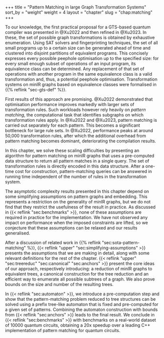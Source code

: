 +++
title = "Pattern Matching in large Graph Transformation Systems"
sort_by = "weight"
weight = 4
layout = "chapter"
slug = "chap:matching"
+++

To our knowledge, the first practical proposal for a GTS-based quantum compiler
was presented in @Xu2022 and then refined in @Xu2023. In these, the set of
possible graph transformations is obtained by exhaustive enumeration. Using SAT
solvers and fingerprinting techniques, the set of all small programs up to a
certain size can be generated ahead of time and clustered into disjoint
partitions of equivalent programs. This concisely expresses every possible
peephole optimisation up to the specified size: for every small enough subset of
operations of an input program, its equivalence class can be determined. Any
replacement of that set of operations with another program in the same
equivalence class is a valid transformation and, thus, a potential peephole
optimisation. Transformation systems on minIR graphs based on equivalence
classes were formalised in {{% reflink "sec-gts-def" %}}.

First results of this approach are promising. @Xu2022 demonstrated that
optimisation performance improves markedly with larger sets of transformation
rules. Such workloads however rely heavily on _pattern matching_, the
computational task that identifies subgraphs on which transformation rules
apply. In @Xu2022 and @Xu2023, pattern matching is carried out separately for
each pattern. This becomes a significant bottleneck for large rule sets. In
@Xu2022, performance peaks at around 50,000 transformation rules, after which
the additional overhead from pattern matching becomes dominant, deteriorating
the compilation results.

In this chapter, we solve these scaling difficulties by presenting an algorithm
for pattern matching on minIR graphs that uses a pre-computed data structure to
return all pattern matches in a single query. The set of transformation rules is
directly encoded in this data structure. After a one-time cost for construction,
pattern-matching queries can be answered in running time independent of the
number of rules in the transformation system.

The asymptotic complexity results presented in this chapter depend on some
simplifying assumptions on pattern graphs and embedding. This represents a
restriction on the generality of minIR graphs, but we do not find that they
restrict the usefulness of the result in practice. As discussed in
{{< reflink "sec:benchmarks" >}}, none of these assumptions are required in
practice for the implementation. We have not observed any impact on performance
when the imposed constraints are lifted, so we conjecture that these assumptions
can be relaxed and our results generalised.

After a discussion of related work in
{{% reflink "sec:sota-pattern-matching" %}},
{{< reflink "upper" "sec:simplifying-assumptions" >}} presents the assumptions
that we are making in detail, along with some relevant definitions for the rest
of the chapter.
{{< reflink "upper" "sec:treereduc" "sec:canonical" "sec:anchors" >}} present
the core ideas of our approach, respectively introducing: a reduction of minIR
graphs to equivalent trees, a canonical construction for the tree reduction and
an efficient way to enumerate all possible subtrees of a graph. We also prove
bounds on the size and number of the resulting trees.

In {{< reflink "sec:automaton" >}}, we introduce a pre-computation step and show
that the pattern-matching problem reduced to tree structures can be solved using
a prefix tree-like automaton that is fixed and pre-computed for a given set of
patterns. Combining the automaton construction with bounds from
{{< reflink "sec:anchors" >}} leads to the final result.
We conclude in {{< reflink "sec:benchmarks" >}} with benchmarks on a real-world
dataset of 10000 quantum circuits, obtaining a 20x speedup over a leading
C++ implementation of pattern matching for quantum circuits.
